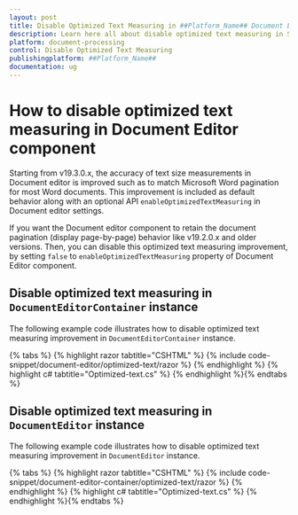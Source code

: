 ```yaml
---
layout: post
title: Disable Optimized Text Measuring in ##Platform_Name## Document Editor Component
description: Learn here all about disable optimized text measuring in Syncfusion ##Platform_Name## Document Editor component of syncfusion and more.
platform: document-processing
control: Disable Optimized Text Measuring
publishingplatform: ##Platform_Name##
documentation: ug
---
```



# How to disable optimized text measuring in Document Editor component

Starting from v19.3.0.x, the accuracy of text size measurements in Document editor is improved such as to match Microsoft Word pagination for most Word documents. This improvement is included as default behavior along with an optional API `enableOptimizedTextMeasuring` in Document editor settings.

If you want the Document editor component to retain the document pagination (display page-by-page) behavior like v19.2.0.x and older versions. Then, you can disable this optimized text measuring improvement, by setting `false` to `enableOptimizedTextMeasuring` property of Document Editor component.

## Disable optimized text measuring in `DocumentEditorContainer` instance

The following example code illustrates how to disable optimized text measuring improvement in `DocumentEditorContainer` instance.


{% tabs %}
{% highlight razor tabtitle="CSHTML" %}
{% include code-snippet/document-editor/optimized-text/razor %}
{% endhighlight %}
{% highlight c# tabtitle="Optimized-text.cs" %}
{% endhighlight %}{% endtabs %}



## Disable optimized text measuring in `DocumentEditor` instance

The following example code illustrates how to disable optimized text measuring improvement in `DocumentEditor` instance.


{% tabs %}
{% highlight razor tabtitle="CSHTML" %}
{% include code-snippet/document-editor-container/optimized-text/razor %}
{% endhighlight %}
{% highlight c# tabtitle="Optimized-text.cs" %}
{% endhighlight %}{% endtabs %}


